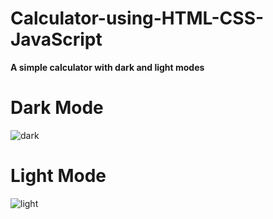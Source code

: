 # Calculator-using-HTML-CSS-JavaScript
__A simple calculator with dark and light modes__

# Dark Mode



![dark](https://user-images.githubusercontent.com/96349715/170009045-930f1bbc-04e2-439f-ab7f-302e056113d2.png)
# Light Mode



![light](https://user-images.githubusercontent.com/96349715/170009068-87e9c013-8517-4ac9-9243-677eb0e3fdef.png)

